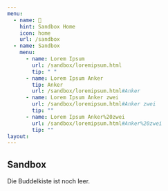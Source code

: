 ```yaml
---
menu:
  - name: 🔼
    hint: Sandbox Home
    icon: home
    url: /sandbox
  - name: Sandbox
    menu:
      - name: Lorem Ipsum
        url: /sandbox/loremipsum.html
        tip: " "
      - name: Lorem Ipsum Anker
        tip: Anker
        url: /sandbox/loremipsum.html#Anker
      - name: Lorem Ipsum Anker zwei
        url: /sandbox/loremipsum.html#Anker zwei
        tip: ""
      - name: Lorem Ipsum Anker%20zwei
        url: /sandbox/loremipsum.html#Anker%20zwei
        tip: ""
layout:
---
```


## Sandbox

Die Buddelkiste ist noch leer.
